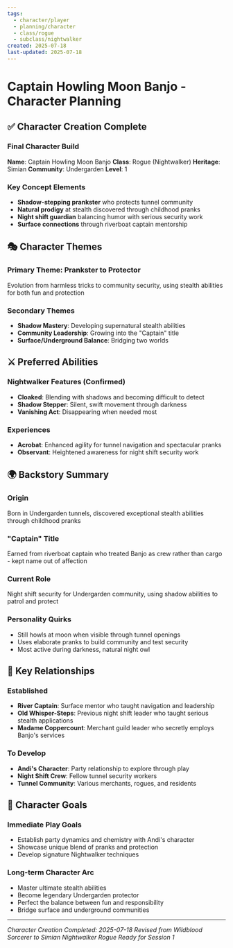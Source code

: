 ```yaml
---
tags:
  - character/player
  - planning/character
  - class/rogue
  - subclass/nightwalker
created: 2025-07-18
last-updated: 2025-07-18
---
```


# Captain Howling Moon Banjo - Character Planning

## ✅ Character Creation Complete

### Final Character Build
**Name**: Captain Howling Moon Banjo
**Class**: Rogue (Nightwalker)
**Heritage**: Simian
**Community**: Undergarden
**Level**: 1

### Key Concept Elements
- **Shadow-stepping prankster** who protects tunnel community
- **Natural prodigy** at stealth discovered through childhood pranks
- **Night shift guardian** balancing humor with serious security work
- **Surface connections** through riverboat captain mentorship

## 🎭 Character Themes

### Primary Theme: Prankster to Protector
Evolution from harmless tricks to community security, using stealth abilities for both fun and protection

### Secondary Themes
- **Shadow Mastery**: Developing supernatural stealth abilities
- **Community Leadership**: Growing into the "Captain" title
- **Surface/Underground Balance**: Bridging two worlds

## ⚔️ Preferred Abilities

### Nightwalker Features (Confirmed)
- **Cloaked**: Blending with shadows and becoming difficult to detect
- **Shadow Stepper**: Silent, swift movement through darkness
- **Vanishing Act**: Disappearing when needed most

### Experiences
- **Acrobat**: Enhanced agility for tunnel navigation and spectacular pranks
- **Observant**: Heightened awareness for night shift security work

## 🌍 Backstory Summary

### Origin
Born in Undergarden tunnels, discovered exceptional stealth abilities through childhood pranks

### "Captain" Title
Earned from riverboat captain who treated Banjo as crew rather than cargo - kept name out of affection

### Current Role
Night shift security for Undergarden community, using shadow abilities to patrol and protect

### Personality Quirks
- Still howls at moon when visible through tunnel openings
- Uses elaborate pranks to build community and test security
- Most active during darkness, natural night owl

## 🔗 Key Relationships

### Established
- **River Captain**: Surface mentor who taught navigation and leadership
- **Old Whisper-Steps**: Previous night shift leader who taught serious stealth applications
- **Madame Coppercount**: Merchant guild leader who secretly employs Banjo's services

### To Develop
- **Andi's Character**: Party relationship to explore through play
- **Night Shift Crew**: Fellow tunnel security workers
- **Tunnel Community**: Various merchants, rogues, and residents

## 🎯 Character Goals

### Immediate Play Goals
- Establish party dynamics and chemistry with Andi's character
- Showcase unique blend of pranks and protection
- Develop signature Nightwalker techniques

### Long-term Character Arc
- Master ultimate stealth abilities
- Become legendary Undergarden protector
- Perfect the balance between fun and responsibility
- Bridge surface and underground communities

---
*Character Creation Completed: 2025-07-18*
*Revised from Wildblood Sorcerer to Simian Nightwalker Rogue*
*Ready for Session 1*